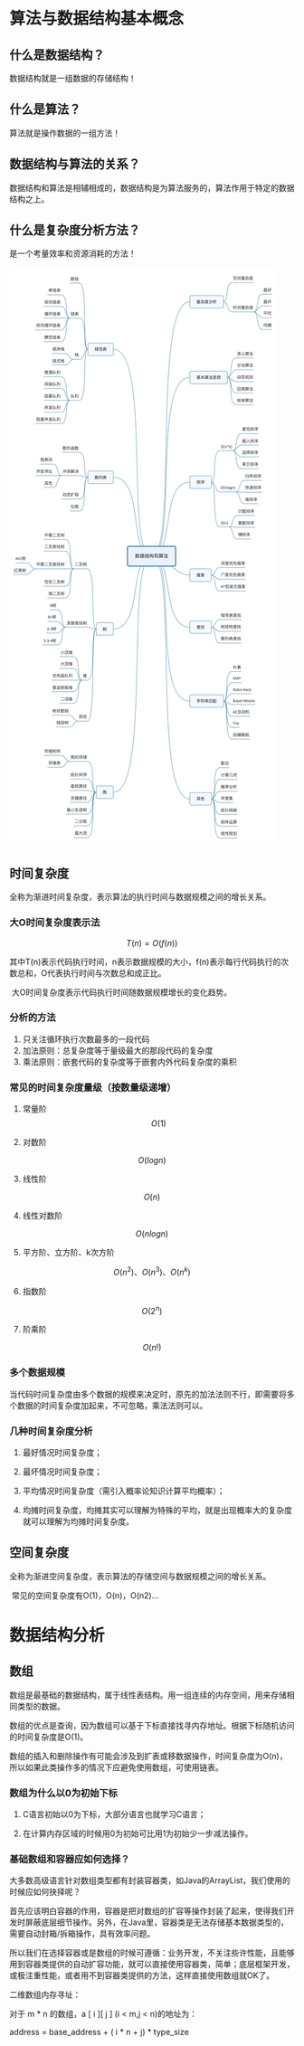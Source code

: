 # 算法与数据结构基本概念

## 什么是数据结构？

数据结构就是一组数据的存储结构！

## 什么是算法？

算法就是操作数据的一组方法！

## 数据结构与算法的关系？

数据结构和算法是相辅相成的，数据结构是为算法服务的，算法作用于特定的数据结构之上。

## 什么是复杂度分析方法？

是一个考量效率和资源消耗的方法！

![](assets/数据结构与算法思维导图.jpg)

## 时间复杂度

​	全称为渐进时间复杂度，表示算法的执行时间与数据规模之间的增长关系。

### 大O时间复杂度表示法

$$
T(n) = O(f(n))
$$

​	其中T(n)表示代码执行时间，n表示数据规模的大小，f(n)表示每行代码执行的次数总和，O代表执行时间与次数总和成正比。

​	大O时间复杂度表示代码执行时间随数据规模增长的变化趋势。

### 分析的方法

1. 只关注循环执行次数最多的一段代码
2. 加法原则：总复杂度等于量级最大的那段代码的复杂度
3. 乘法原则：嵌套代码的复杂度等于嵌套内外代码复杂度的乘积

### 常见的时间复杂度量级（按数量级递增）

1. 常量阶
   $$
   O(1)
   $$

2. 对数阶

$$
O(logn)
$$

3. 线性阶

$$
O(n)
$$

4. 线性对数阶

$$
O(nlogn)
$$

5. 平方阶、立方阶、k次方阶

$$
O(n^2)、O(n^3)、O(n^k)
$$

6. 指数阶

$$
O(2^n)
$$

7. 阶乘阶

$$
O(n!)
$$

### 多个数据规模

当代码时间复杂度由多个数据的规模来决定时，原先的加法法则不行，即需要将多个数据的时间复杂度加起来，不可忽略，乘法法则可以。

### 几种时间复杂度分析

1. 最好情况时间复杂度；

2. 最坏情况时间复杂度；

3. 平均情况时间复杂度（需引入概率论知识计算平均概率）；

4. 均摊时间复杂度，均摊其实可以理解为特殊的平均，就是出现概率大的复杂度就可以理解为均摊时间复杂度。

## 空间复杂度

​	全称为渐进空间复杂度，表示算法的存储空间与数据规模之间的增长关系。

​	常见的空间复杂度有O(1)，O(n)，O(n2)...

# 数据结构分析

## 数组
   
   数组是最基础的数据结构，属于线性表结构。用一组连续的内存空间，用来存储相同类型的数据。
   
   数组的优点是查询，因为数组可以基于下标直接找寻内存地址。根据下标随机访问的时间复杂度是O(1)。
   
   数组的插入和删除操作有可能会涉及到扩表或移数据操作，时间复杂度为O(n)，所以如果此类操作多的情况下应避免使用数组，可使用链表。
   
### 数组为什么以0为初始下标

   1. C语言初始以0为下标，大部分语言也就学习C语言；
   
   2. 在计算内存区域的时候用0为初始可比用1为初始少一步减法操作。
   
### 基础数组和容器应如何选择？
   
   大多数高级语言针对数组类型都有封装容器类，如Java的ArrayList，我们使用的时候应如何抉择呢？
   
   首先应该明白容器的作用，容器是把对数组的扩容等操作封装了起来，使得我们开发时屏蔽底层细节操作。另外，在Java里，容器类是无法存储基本数据类型的，需要自动封箱/拆箱操作，具有效率问题。
   
   所以我们在选择容器或是数组的时候可遵循：业务开发，不关注些许性能，且能够用到容器类提供的自动扩容功能，就可以直接使用容器类，简单；底层框架开发，或极注重性能，或者用不到容器类提供的方法，这样直接使用数组就OK了。
   
   二维数组内存寻址：

   对于 m * n 的数组，a [ i ][ j ] (i < m,j < n)的地址为：

   address = base_address + ( i * n + j) * type_size
